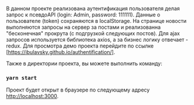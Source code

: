 В данном проекте реализована аутентификация пользователя делая запрос к псевдоAPI (login: Admin, password: 111111).
Данные о пользователе (token) сохраняются в localStorage.
На странице новости выполняются запросы на сервер за постами и реализованна "бесконечная" прокрута (с подгрузкой следующих постов).
Для ajax запросов используется библиотека axios, а за бизнес логику отвечает - redux.
Для просмотра демо проекта перейдите по ссылке [https://ibulavsky.github.io/authentification/].

Также в директории проекта, вы можете выполнить команду:
### `yarn start`
Проект будет открыт в браузере по следующему адресу [http://localhost:3000](http://localhost:3000).
